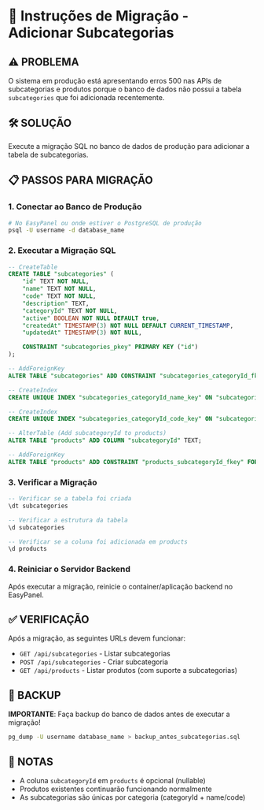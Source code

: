 # 🔄 Instruções de Migração - Adicionar Subcategorias

## ⚠️ PROBLEMA
O sistema em produção está apresentando erros 500 nas APIs de subcategorias e produtos porque o banco de dados não possui a tabela `subcategories` que foi adicionada recentemente.

## 🛠️ SOLUÇÃO
Execute a migração SQL no banco de dados de produção para adicionar a tabela de subcategorias.

## 📋 PASSOS PARA MIGRAÇÃO

### 1. Conectar ao Banco de Produção
```bash
# No EasyPanel ou onde estiver o PostgreSQL de produção
psql -U username -d database_name
```

### 2. Executar a Migração SQL
```sql
-- CreateTable
CREATE TABLE "subcategories" (
    "id" TEXT NOT NULL,
    "name" TEXT NOT NULL,
    "code" TEXT NOT NULL,
    "description" TEXT,
    "categoryId" TEXT NOT NULL,
    "active" BOOLEAN NOT NULL DEFAULT true,
    "createdAt" TIMESTAMP(3) NOT NULL DEFAULT CURRENT_TIMESTAMP,
    "updatedAt" TIMESTAMP(3) NOT NULL,

    CONSTRAINT "subcategories_pkey" PRIMARY KEY ("id")
);

-- AddForeignKey
ALTER TABLE "subcategories" ADD CONSTRAINT "subcategories_categoryId_fkey" FOREIGN KEY ("categoryId") REFERENCES "categories"("id") ON DELETE RESTRICT ON UPDATE CASCADE;

-- CreateIndex
CREATE UNIQUE INDEX "subcategories_categoryId_name_key" ON "subcategories"("categoryId", "name");

-- CreateIndex
CREATE UNIQUE INDEX "subcategories_categoryId_code_key" ON "subcategories"("categoryId", "code");

-- AlterTable (Add subcategoryId to products)
ALTER TABLE "products" ADD COLUMN "subcategoryId" TEXT;

-- AddForeignKey
ALTER TABLE "products" ADD CONSTRAINT "products_subcategoryId_fkey" FOREIGN KEY ("subcategoryId") REFERENCES "subcategories"("id") ON DELETE SET NULL ON UPDATE CASCADE;
```

### 3. Verificar a Migração
```sql
-- Verificar se a tabela foi criada
\dt subcategories

-- Verificar a estrutura da tabela
\d subcategories

-- Verificar se a coluna foi adicionada em products
\d products
```

### 4. Reiniciar o Servidor Backend
Após executar a migração, reinicie o container/aplicação backend no EasyPanel.

## ✅ VERIFICAÇÃO
Após a migração, as seguintes URLs devem funcionar:
- `GET /api/subcategories` - Listar subcategorias
- `POST /api/subcategories` - Criar subcategoria
- `GET /api/products` - Listar produtos (com suporte a subcategorias)

## 🚨 BACKUP
**IMPORTANTE**: Faça backup do banco de dados antes de executar a migração!

```bash
pg_dump -U username database_name > backup_antes_subcategorias.sql
```

## 📝 NOTAS
- A coluna `subcategoryId` em `products` é opcional (nullable)
- Produtos existentes continuarão funcionando normalmente
- As subcategorias são únicas por categoria (categoryId + name/code) 